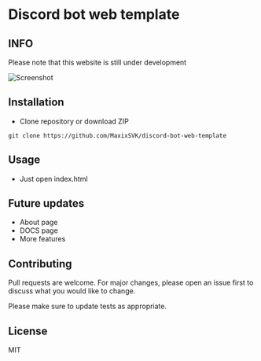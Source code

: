 # Discord bot web template

## INFO
Please note that this website is still under development

![Screenshot](https://i.imgur.com/0L5V7Rb.png)

## Installation

 - Clone repository or download ZIP
```
git clone https://github.com/MaxixSVK/discord-bot-web-template
``` 
## Usage
 - Just open index.html

## Future updates
 - About page
 - DOCS page
 - More features

## Contributing

Pull requests are welcome. For major changes, please open an issue first
to discuss what you would like to change.

Please make sure to update tests as appropriate.

## License

MIT